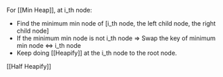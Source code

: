 For [[Min Heap]], at i_th node:
- Find the minimum min node of [i_th node, the left child node, the right child node]
- If the minimum min node is not i_th node => Swap the key of minimum min node <=> i_th node
- Keep doing [[Heapify]] at the  i_th node to the root node.

[[Half Heapify]]